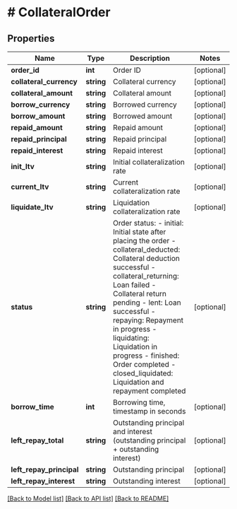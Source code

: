 # # CollateralOrder

## Properties

Name | Type | Description | Notes
------------ | ------------- | ------------- | -------------
**order_id** | **int** | Order ID | [optional] 
**collateral_currency** | **string** | Collateral currency | [optional] 
**collateral_amount** | **string** | Collateral amount | [optional] 
**borrow_currency** | **string** | Borrowed currency | [optional] 
**borrow_amount** | **string** | Borrowed amount | [optional] 
**repaid_amount** | **string** | Repaid amount | [optional] 
**repaid_principal** | **string** | Repaid principal | [optional] 
**repaid_interest** | **string** | Repaid interest | [optional] 
**init_ltv** | **string** | Initial collateralization rate | [optional] 
**current_ltv** | **string** | Current collateralization rate | [optional] 
**liquidate_ltv** | **string** | Liquidation collateralization rate | [optional] 
**status** | **string** | Order status: - initial: Initial state after placing the order - collateral_deducted: Collateral deduction successful - collateral_returning: Loan failed - Collateral return pending - lent: Loan successful - repaying: Repayment in progress - liquidating: Liquidation in progress - finished: Order completed - closed_liquidated: Liquidation and repayment completed | [optional] 
**borrow_time** | **int** | Borrowing time, timestamp in seconds | [optional] 
**left_repay_total** | **string** | Outstanding principal and interest (outstanding principal + outstanding interest) | [optional] 
**left_repay_principal** | **string** | Outstanding principal | [optional] 
**left_repay_interest** | **string** | Outstanding interest | [optional] 

[[Back to Model list]](../../README.md#documentation-for-models) [[Back to API list]](../../README.md#documentation-for-api-endpoints) [[Back to README]](../../README.md)
